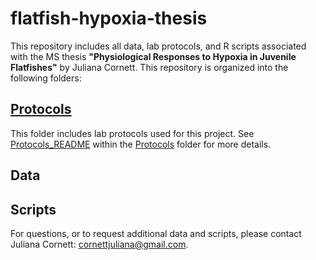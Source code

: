 # flatfish-hypoxia-thesis
This repository includes all data, lab protocols, and R scripts associated with the MS thesis **"Physiological Responses to Hypoxia in Juvenile Flatfishes"** by Juliana Cornett. This repository is organized into the following folders:

## [Protocols](Protocols)

This folder includes lab protocols used for this project. See [Protocols_README](Protocols/Protocols_README.md) within the [Protocols](Protocols) folder for more details. 

## Data

## Scripts

For questions, or to request additional data and scripts, please contact Juliana Cornett: cornettjuliana@gmail.com.
